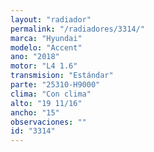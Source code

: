 ```yaml
---
layout: "radiador"
permalink: "/radiadores/3314/"
marca: "Hyundai"
modelo: "Accent"
ano: "2018"
motor: "L4 1.6"
transmision: "Estándar"
parte: "25310-H9000"
clima: "Con clima"
alto: "19 11/16"
ancho: "15"
observaciones: ""
id: "3314"
---
```


